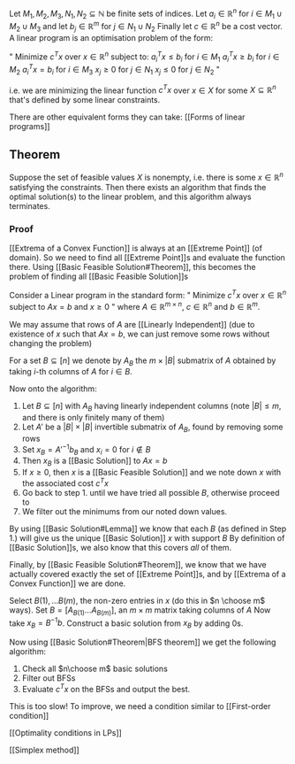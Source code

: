 Let $M_{1},M_{2},M_{3},N_{1},N_{2}\subseteq \mathbb{N}$ be finite sets of indices.
Let $a_{i}\in \mathbb{R}^{n}$ for $i\in M_{1}\cup M_{2}\cup M_{3}$
and let $b_{j}\in \mathbb{R}^{m}$ for $j\in N_{1}\cup N_{2}$
Finally let $c\in \mathbb{R}^{n}$ be a cost vector.
A linear program is an optimisation problem of the form:

" Minimize $c^Tx$ over $x\in \mathbb{R}^{n}$ subject to:
$a_i^Tx\leq b_i$ for $i\in M_1$
$a_i^Tx\geq b_i$ for $i\in M_2$
$a_i^Tx= b_i$ for $i\in M_3$
$x_j\geq 0$ for $j\in N_1$
$x_j\leq 0$ for $j\in N_2$ "

i.e. we are minimizing the linear function $c^{T}x$ 
over $x\in X$ 
for some $X\subseteq \mathbb{R}^{n}$ that's defined by some linear constraints.

There are other equivalent forms they can take:
[[Forms of linear programs]]
## Theorem
Suppose the set of feasible values $X$ is nonempty,
i.e. there is some $x\in \mathbb{R}^{n}$ satisfying the constraints.
Then there exists an algorithm that finds the optimal solution(s) to the linear problem,
and this algorithm always terminates.
### Proof
[[Extrema of a Convex Function]] is always at an [[Extreme Point]] (of domain).
So we need to find all [[Extreme Point]]s and evaluate the function there.
Using [[Basic Feasible Solution#Theorem]], 
this becomes the problem of finding all [[Basic Feasible Solution]]s

Consider a Linear program in the standard form:
" Minimize $c^Tx$ over $x\in \mathbb{R}^{n}$ subject to $Ax=b$ and $x\geq 0$ "
where $A\in \mathbb{R}^{m\times n}$, $c\in \mathbb{R}^{n}$ and $b\in \mathbb{R}^{m}$.

We may assume that rows of $A$ are [[Linearly Independent]]
(due to existence of $x$ such that $Ax=b$, 
we can just remove some rows without changing the problem)

For a set $B\subseteq[n]$ we denote by $A_{B}$ the $m\times \lvert B \rvert$ submatrix of $A$
obtained by taking $i$-th columns of $A$ for $i\in B$.

Now onto the algorithm:
1. Let $B\subseteq[n]$ with $A_{B}$ having linearly independent columns 
   (note $\lvert B \rvert\leq m$, and there is only finitely many of them)
2. Let $A'$ be a $\lvert B \rvert \times \lvert B \rvert$ invertible submatrix of $A_{B}$,
   found by removing some rows
3. Set $x_{B}=A'^{-1}b_{B}$ and $x_{i}=0$ for $i\not\in B$
4. Then $x_{B}$ is a [[Basic Solution]] to $Ax=b$
5. If $x\geq 0$, then $x$ is a [[Basic Feasible Solution]]
   and we note down $x$ with the associated cost $c^{T}x$
6. Go back to step 1. until we have tried all possible $B$, 
   otherwise proceed to
7. We filter out the minimums from our noted down values.

By using [[Basic Solution#Lemma]] 
we know that each $B$ (as defined in Step 1.)
will give us the unique [[Basic Solution]] $x$ with support $B$
By definition of [[Basic Solution]]s, we also know that this covers *all* of them.

Finally, by [[Basic Feasible Solution#Theorem]],
we know that we have actually covered exactly the set of [[Extreme Point]]s,
and by [[Extrema of a Convex Function]] we are done.

Select $B(1),\dots B(m)$, the non-zero entries in $x$ (do this in $n \choose m$ ways).
Set $B=[A_{B(1)} \dots A_{B(m)}]$, an $m\times m$ matrix taking columns of $A$
Now take $x_B=B^{-1}b$.
Construct a basic solution from $x_B$ by adding $0$s.

Now using [[Basic Solution#Theorem|BFS theorem]] we get the following algorithm:
1. Check all $n\choose m$ basic solutions
2. Filter out BFSs
3. Evaluate $c^Tx$ on the BFSs and output the best.

This is too slow!
To improve, we need a condition similar to [[First-order condition]]

[[Optimality conditions in LPs]]

[[Simplex method]]
